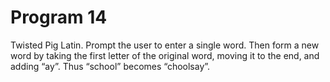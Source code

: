 # Program 14
Twisted Pig Latin. Prompt the user to enter a single word. Then form a new word by taking the first letter of the original word, moving it to the end, and adding “ay”. Thus “school” becomes “choolsay”.